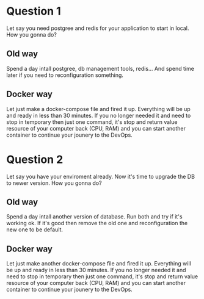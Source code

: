 # Question 1
Let say you need postgree and redis for your application to start in local. How you gonna do?

## Old way
Spend a day intall postgree, db management tools, redis...
And spend time later if you need to reconfiguration something.

## Docker way
Let just make a docker-compose file and fired it up.
Everything will be up and ready in less than 30 minutes.
If you no longer needed it and need to stop in temporary then just one command, it's stop and return value resource of your computer back (CPU, RAM) and you can start another container to continue your jounery to the DevOps.

# Question 2
Let say you have your enviroment already. Now it's time to upgrade the DB to newer version. How you gonna do?

## Old way
Spend a day intall another version of database. Run both and try if it's working ok. If it's good then remove the old one and reconfiguration the new one to be default.

## Docker way
Let just make another docker-compose file and fired it up.
Everything will be up and ready in less than 30 minutes.
If you no longer needed it and need to stop in temporary then just one command, it's stop and return value resource of your computer back (CPU, RAM) and you can start another container to continue your jounery to the DevOps.